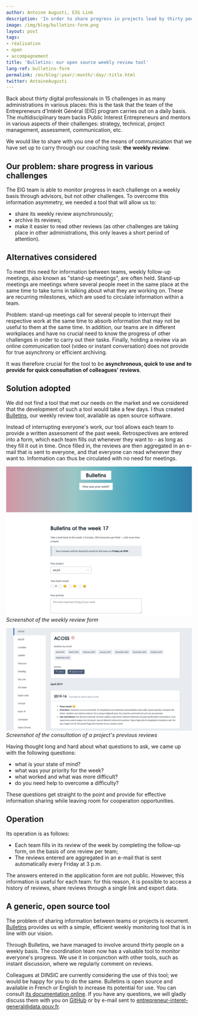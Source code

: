 ```yaml
---
author: Antoine Augusti, EIG Link
description: 'In order to share progress in projects lead by thirty people across fifteen different administrations, the Public Interest Entrerpeneurs program has developed its own weekly review tool: Bulletins. Discover how it came to be and what it does.'
image: /img/blog/bulletins-form.png
layout: post
tags:
- réalisation
- open
- accompagnement
title: 'Bulletins: our open source weekly review tool'
lang-ref: bulletins-form
permalink: /en/blog/:year/:month/:day/:title.html
twitter: AntoineAugusti
---
```


Back about thirty digital professionals in 15 challenges in as many administrations in various places: this is the task that the team of the Entrepreneurs d&#39;Intérêt Général (EIG) program carries out on a daily basis. The multidisciplinary team backs Public Interest Entrepreneurs and mentors in various aspects of their challenges: strategy, technical, project management, assessment, communication, etc.

We would like to share with you one of the means of communication that we have set up to carry through our coaching task: **the weekly review**.

## Our problem: share progress in various challenges

The EIG team is able to monitor progress in each challenge on a weekly basis through advisors, but not other challenges. To overcome this information asymmetry, we needed a tool that will allow us to:

- share its weekly review asynchronously;
- archive its reviews;
- make it easier to read other reviews (as other challenges are taking place in other administrations, this only leaves a short period of attention).

## Alternatives considered

To meet this need for information between teams, weekly follow-up meetings, also known as &quot;stand-up meetings&quot;, are often held. Stand-up meetings are meetings where several people meet in the same place at the same time to take turns in talking about what they are working on. These are recurring milestones, which are used to circulate information within a team.

Problem: stand-up meetings call for several people to interrupt their respective work at the same time to absorb information that may not be useful to them at the same time. In addition, our teams are in different workplaces and have no crucial need to know the progress of other challenges in order to carry out their tasks. Finally, holding a review via an online communication tool (video or instant conversation) does not provide for true asynchrony or efficient archiving.

It was therefore crucial for the tool to be **asynchronous, quick to use and to provide for quick consultation of colleagues&#39; reviews**.

## Solution adopted

We did not find a tool that met our needs on the market and we considered that the development of such a tool would take a few days. I thus created [Bulletins](https://bulletins.eig-forever.org/), our weekly review tool, available as open source software.

Instead of interrupting everyone&#39;s work, our tool allows each team to provide a written assessment of the past week. Retrospectives are entered into a form, which each team fills out whenever they want to - as long as they fill it out in time. Once filled in, the reviews are then aggregated in an e-mail that is sent to everyone, and that everyone can read whenever they want to. Information can thus be circulated with no need for meetings.

![Formulaire web permettant de remplir sa rétrospective hebdomadaire](/img/blog/bulletins-form.png)
_Screenshot of the weekly review form_

![Interface web permettant la consultation des précédentes rétrospectives](/img/blog/bulletins-history.png)
_Screenshot of the consultation of a project&#39;s previous reviews_

Having thought long and hard about what questions to ask, we came up with the following questions:

- what is your state of mind?
- what was your priority for the week?
- what worked and what was more difficult?
- do you need help to overcome a difficulty?

These questions get straight to the point and provide for effective information sharing while leaving room for cooperation opportunities.

## Operation

Its operation is as follows:

- Each team fills in its review of the week by completing the follow-up form, on the basis of one review per team;
- The reviews entered are aggregated in an e-mail that is sent automatically every Friday at 3 p.m.

The answers entered in the application form are not public. However, this information is useful for each team: for this reason, it is possible to access a history of reviews, share reviews through a single link and export data.

## A generic, open source tool

The problem of sharing information between teams or projects is recurrent. [Bulletins](https://bulletins.eig-forever.org/) provides us with a simple, efficient weekly monitoring tool that is in line with our vision.

Through Bulletins, we have managed to involve around thirty people on a weekly basis. The coordination team now has a valuable tool to monitor everyone&#39;s progress. We use it in conjunction with other tools, such as instant discussion, where we regularly comment on reviews.

Colleagues at DINSIC are currently considering the use of this tool; we would be happy for you to do the same. Bulletins is open source and available in French or English to increase its potential for use. You can consult [its documentation online](https://bulletins.eig-forever.org/). If you have any questions, we will gladly discuss them with you on [GitHub](https://github.com/entrepreneur-interet-general/bulletins) or by e-mail sent to [entrepreneur-interet-general@data.gouv.fr](mailto:entrepreneur-interet-general@data.gouv.fr).
